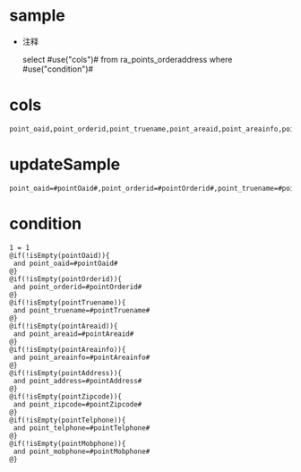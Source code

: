 sample
===
* 注释

	select #use("cols")# from ra_points_orderaddress  where  #use("condition")#

cols
===
	point_oaid,point_orderid,point_truename,point_areaid,point_areainfo,point_address,point_zipcode,point_telphone,point_mobphone

updateSample
===
	
	point_oaid=#pointOaid#,point_orderid=#pointOrderid#,point_truename=#pointTruename#,point_areaid=#pointAreaid#,point_areainfo=#pointAreainfo#,point_address=#pointAddress#,point_zipcode=#pointZipcode#,point_telphone=#pointTelphone#,point_mobphone=#pointMobphone#

condition
===

	1 = 1  
	@if(!isEmpty(pointOaid)){
	 and point_oaid=#pointOaid#
	@}
	@if(!isEmpty(pointOrderid)){
	 and point_orderid=#pointOrderid#
	@}
	@if(!isEmpty(pointTruename)){
	 and point_truename=#pointTruename#
	@}
	@if(!isEmpty(pointAreaid)){
	 and point_areaid=#pointAreaid#
	@}
	@if(!isEmpty(pointAreainfo)){
	 and point_areainfo=#pointAreainfo#
	@}
	@if(!isEmpty(pointAddress)){
	 and point_address=#pointAddress#
	@}
	@if(!isEmpty(pointZipcode)){
	 and point_zipcode=#pointZipcode#
	@}
	@if(!isEmpty(pointTelphone)){
	 and point_telphone=#pointTelphone#
	@}
	@if(!isEmpty(pointMobphone)){
	 and point_mobphone=#pointMobphone#
	@}
	
	